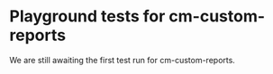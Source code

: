 # Playground tests for cm-custom-reports
We are still awaiting the first test run for cm-custom-reports.
